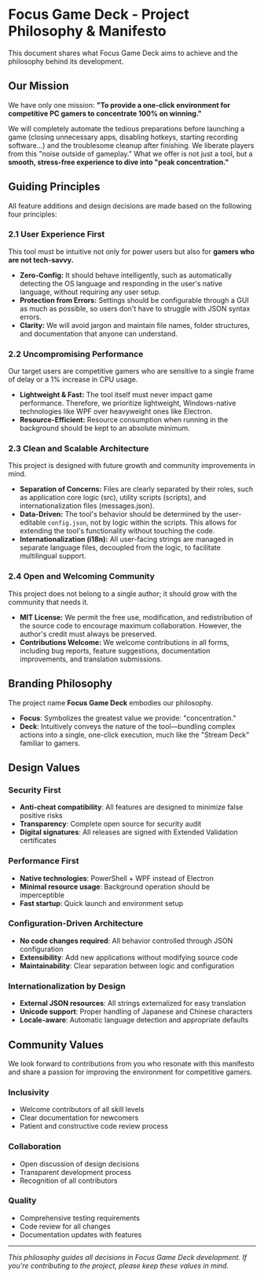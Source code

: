 # Focus Game Deck - Project Philosophy & Manifesto

This document shares what Focus Game Deck aims to achieve and the philosophy behind its development.

## Our Mission

We have only one mission: **"To provide a one-click environment for competitive PC gamers to concentrate 100% on winning."**

We will completely automate the tedious preparations before launching a game (closing unnecessary apps, disabling hotkeys, starting recording software...) and the troublesome cleanup after finishing. We liberate players from this "noise outside of gameplay." What we offer is not just a tool, but a **smooth, stress-free experience to dive into "peak concentration."**

## Guiding Principles

All feature additions and design decisions are made based on the following four principles:

### 2.1 User Experience First

This tool must be intuitive not only for power users but also for **gamers who are not tech-savvy.**

* **Zero-Config:** It should behave intelligently, such as automatically detecting the OS language and responding in the user's native language, without requiring any user setup.
* **Protection from Errors:** Settings should be configurable through a GUI as much as possible, so users don't have to struggle with JSON syntax errors.
* **Clarity:** We will avoid jargon and maintain file names, folder structures, and documentation that anyone can understand.

### 2.2 Uncompromising Performance

Our target users are competitive gamers who are sensitive to a single frame of delay or a 1% increase in CPU usage.

* **Lightweight & Fast:** The tool itself must never impact game performance. Therefore, we prioritize lightweight, Windows-native technologies like WPF over heavyweight ones like Electron.
* **Resource-Efficient:** Resource consumption when running in the background should be kept to an absolute minimum.

### 2.3 Clean and Scalable Architecture

This project is designed with future growth and community improvements in mind.

* **Separation of Concerns:** Files are clearly separated by their roles, such as application core logic (src), utility scripts (scripts), and internationalization files (messages.json).
* **Data-Driven:** The tool's behavior should be determined by the user-editable `config.json`, not by logic within the scripts. This allows for extending the tool's functionality without touching the code.
* **Internationalization (i18n):** All user-facing strings are managed in separate language files, decoupled from the logic, to facilitate multilingual support.

### 2.4 Open and Welcoming Community

This project does not belong to a single author; it should grow with the community that needs it.

* **MIT License:** We permit the free use, modification, and redistribution of the source code to encourage maximum collaboration. However, the author's credit must always be preserved.
* **Contributions Welcome:** We welcome contributions in all forms, including bug reports, feature suggestions, documentation improvements, and translation submissions.

## Branding Philosophy

The project name **Focus Game Deck** embodies our philosophy.

* **Focus**: Symbolizes the greatest value we provide: "concentration."
* **Deck**: Intuitively conveys the nature of the tool—bundling complex actions into a single, one-click execution, much like the "Stream Deck" familiar to gamers.

## Design Values

### Security First

* **Anti-cheat compatibility**: All features are designed to minimize false positive risks
* **Transparency**: Complete open source for security audit
* **Digital signatures**: All releases are signed with Extended Validation certificates

### Performance First

* **Native technologies**: PowerShell + WPF instead of Electron
* **Minimal resource usage**: Background operation should be imperceptible
* **Fast startup**: Quick launch and environment setup

### Configuration-Driven Architecture

* **No code changes required**: All behavior controlled through JSON configuration
* **Extensibility**: Add new applications without modifying source code  
* **Maintainability**: Clear separation between logic and configuration

### Internationalization by Design

* **External JSON resources**: All strings externalized for easy translation
* **Unicode support**: Proper handling of Japanese and Chinese characters
* **Locale-aware**: Automatic language detection and appropriate defaults

## Community Values

We look forward to contributions from you who resonate with this manifesto and share a passion for improving the environment for competitive gamers.

### Inclusivity

* Welcome contributors of all skill levels
* Clear documentation for newcomers
* Patient and constructive code review process

### Collaboration

* Open discussion of design decisions
* Transparent development process
* Recognition of all contributors

### Quality

* Comprehensive testing requirements
* Code review for all changes
* Documentation updates with features

---

*This philosophy guides all decisions in Focus Game Deck development. If you're contributing to the project, please keep these values in mind.*